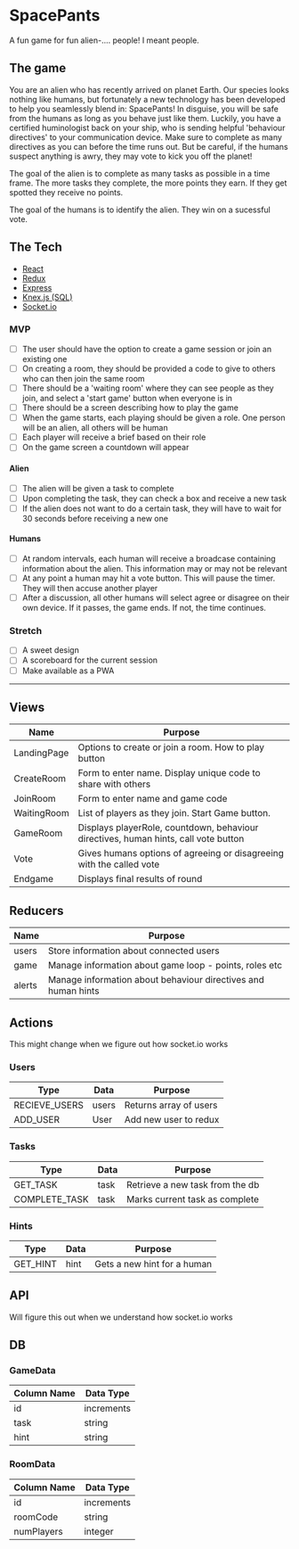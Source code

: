 # SpacePants
A fun game for fun alien-.... people!  I meant people.

## The game
You are an alien who has recently arrived on planet Earth.  Our species looks nothing like humans, but fortunately a new technology has been developed to help you seamlessly blend in: SpacePants!  In disguise, you will be safe from the humans as long as you behave just like them. Luckily, you have a certified huminologist back on your ship, who is sending helpful 'behaviour directives' to your communication device.  Make sure to complete as many directives as you can before the time runs out.  But be careful, if the humans suspect anything is awry, they may vote to kick you off the planet!

The goal of the alien is to complete as many tasks as possible in a time frame.  The more tasks they complete, the more points they earn.  If they get spotted they receive no points.

The goal of the humans is to identify the alien.  They win on a sucessful vote.

## The Tech

* [React](https://reactjs.org/docs/getting-started.html)
* [Redux](https://redux.js.org/)
* [Express](https://expressjs.com/en/api.html)
* [Knex.js (SQL)](https://knexjs.org/)
* [Socket.io](https://socket.io/)

### MVP

- [ ] The user should have the option to create a game session or join an existing one
- [ ] On creating a room, they should be provided a code to give to others who can then join the same room
- [ ] There should be a 'waiting room' where they can see people as they join, and select a 'start game' button when everyone is in
- [ ] There should be a screen describing how to play the game
- [ ] When the game starts, each playing should be given a role.  One person will be an alien, all others will be human
- [ ] Each player will receive a brief based on their role
- [ ] On the game screen a countdown will appear

#### Alien
- [ ] The alien will be given a task to complete
- [ ] Upon completing the task, they can check a box and receive a new task
- [ ] If the alien does not want to do a certain task, they will have to wait for 30 seconds before receiving a new one

#### Humans
- [ ] At random intervals, each human will receive a broadcase containing information about the alien.  This information may or may not be relevant
- [ ] At any point a human may hit a vote button.  This will pause the timer.  They will then accuse another player
- [ ] After a discussion, all other humans will select agree or disagree on their own device.  If it passes, the game ends.  If not, the time continues.

### Stretch

- [ ] A sweet design
- [ ] A scoreboard for the current session
- [ ] Make available as a PWA

---


## Views

| Name | Purpose |
| --- | --- |
| LandingPage | Options to create or join a room.  How to play button |
| CreateRoom | Form to enter name.  Display unique code to share with others |
| JoinRoom | Form to enter name and game code |
| WaitingRoom | List of players as they join. Start Game button. |
| GameRoom | Displays playerRole, countdown, behaviour directives, human hints, call vote button |
| Vote | Gives humans options of agreeing or disagreeing with the called vote |
| Endgame | Displays final results of round |


## Reducers

| Name | Purpose |
| --- | --- |
| users | Store information about connected users |
| game | Manage information about game loop - points, roles etc |
| alerts | Manage information about behaviour directives and human hints |


## Actions
This might change when we figure out how socket.io works

### Users

| Type | Data | Purpose |
| --- | --- | --- |
| RECIEVE_USERS | users | Returns array of users |
| ADD_USER | User | Add new user to redux |

### Tasks

| Type | Data | Purpose |
| --- | --- | --- |
| GET_TASK | task | Retrieve a new task from the db |
| COMPLETE_TASK | task | Marks current task as complete |

### Hints

| Type | Data | Purpose |
| --- | --- | --- |
| GET_HINT | hint | Gets a new hint for a human |


## API

Will figure this out when we understand how socket.io works


## DB

### GameData

| Column Name | Data Type |
| --- | --- |
| id | increments |
| task | string |
| hint | string |

### RoomData

| Column Name | Data Type |
| --- | --- |
| id | increments |
| roomCode | string |
| numPlayers | integer |
